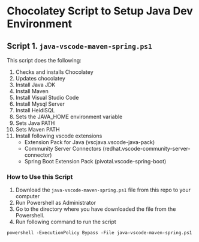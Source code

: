 # Chocolatey Script to Setup Java Dev Environment

## Script 1. `java-vscode-maven-spring.ps1`
This script does the following:

1. Checks and installs Chocolatey
2. Updates chocolatey
3. Install Java JDK
4. Install Maven
5. Install Visual Studio Code
6. Install Mysql Server
7. Install HeidiSQL 
8. Sets the JAVA_HOME environment variable
9. Sets Java PATH
10. Sets Maven PATH
11. Install following vscode extensions
    - Extension Pack for Java (vscjava.vscode-java-pack)
    - Community Server Connectors (redhat.vscode-community-server-connector)
    - Spring Boot Extension Pack (pivotal.vscode-spring-boot)

### How to Use this Script
1. Download the `java-vscode-maven-spring.ps1` file from this repo to your computer
2. Run Powershell as Administrator
3. Go to the directory where you have downloaded the file from the Powershell.
4. Run following command to run the script
```
powershell -ExecutionPolicy Bypass -File java-vscode-maven-spring.ps1
```